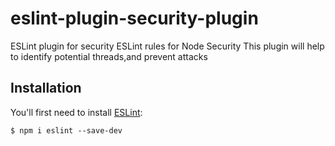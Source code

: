 # eslint-plugin-security-plugin

ESLint plugin for security
ESLint rules for Node Security
This plugin will help to identify potential threads,and prevent attacks


## Installation

You'll first need to install [ESLint](http://eslint.org):

```
$ npm i eslint --save-dev
```





